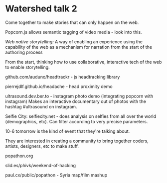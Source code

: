 # Watershed talk 2

Come together to make stories that can only happen on the web.

Popcorn.js allows semantic tagging of video media - look into this.

_Web native storytelling:_
A way of enabling an experience
using the capability of the web as a mechanism for narration
from the start of the authoring process

From the start, thinking how to use collaborative, interactive tech of the web to enable storytelling.

github.com/auduno/headtrackr - js headtracking library

pierrejdlf.github.io/headache - head proximity demo

ultrasound.dev.ber.to - instagram photo demo (integrating popcorn with instagram)
Makes an interactive documentary out of photos with the hashtag #ultrasound on instagram.

Selfie City:
selfiecity.net - does analysis on selfies from all over the world (demographics, etc). Can filter according to very precise parameters.

10-6 tomorrow is the kind of event that they're talking about.

They are interested in creating a community to bring together coders, artists, designers, etc to make stuff.

popathon.org

slid.es/phivk/weekend-of-hacking

paul.cx/public/popathon - Syria map/film mashup

